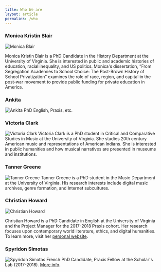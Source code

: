 ```yaml
---
title: Who We are
layout: article
permalink: /who
---
```

### Monica Kristin Blair

![Monica Blair](http://scholarslab.org/wp-content/uploads/2017/09/20170829-_DSC0329.jpg)

Monica Kristin Blair is a PhD Candidate in the History Department at the University of Virginia. She is interested in public and academic histories of education, racial inequality, and US politics. Monica's dissertation, “From Segregation Academies to School Choice: The Post-Brown History of School Privatization” examines the role of race, region, and capital in the post-war movement to provide public funding for private education in America.

### Ankita
![Ankita](http://scholarslab.org/wp-content/uploads/2017/09/20170911-_DSC0548.jpg)
PhD English, Praxis, etc.

### Victoria Clark
![Victoria Clark](http://scholarslab.org/wp-content/uploads/2017/09/20170914-_DSC0597.jpg)
Victoria Clark is a PhD student in Critical and Comparative Studies in Music at the University of Virginia. She studies 20th century American music and representations of American Indians. She is interested in public humanities and how musical narratives are presented in museums and institutions.

### Tanner Greene
![Tanner Greene](https://virginia.box.com/s/g32v18ykfq0c60y9nhs771dscnchnr0a)
Tanner Greene is a PhD student in the Music Department at the University of Virginia. His research interests include digital music archives, genre formation, and Internet subcultures.

### Christian Howard

![Christian Howard](http://scholarslab.org/wp-content/uploads/2017/02/20170829-_DSC0281.jpg)

Christian Howard is a PhD Candidate in English at the University of Virginia and the Project Manager for the 2017-2018 Praxis cohort. Her research focuses upon contemporary world literature, ethics, and digital humanities. To learn more, visit her [personal website](www.christianhoward.org).

### Spyridon Simotas
![Spyridon Simotas](http://scholarslab.org/wp-content/uploads/2017/09/20170829-_DSC0240.jpg)
French PhD Candidate, Praxis Fellow at the Scholar's Lab (2017-2018). [More info](ss4ws.github.io).
